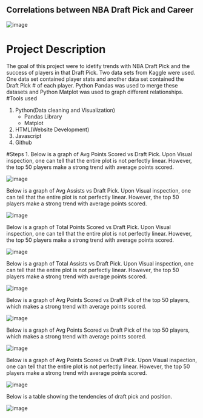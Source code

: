 ## Correlations between NBA Draft Pick and Career
![image](https://user-images.githubusercontent.com/60550835/115162218-4804fd80-a070-11eb-8a50-4f52a3cc61c4.png)
# Project Description
The goal of this project were to idetify trends with NBA Draft Pick and the success of players in that Draft Pick. Two data sets from Kaggle were used. One data set contained player stats and another data set contained the Draft Pick # of each player. Python Pandas was used to merge these datasets and Python Matplot was used to graph different relationships. 
#Tools used
1. Python(Data cleaning and Visualization)
   - Pandas Library
   - Matplot
2. HTML(Website Development)
3. Javascript
4. Github 

#Steps
1.
Below is a graph of Avg Points Scored vs Draft Pick. Upon Visual inspection, one can tell that the entire plot is not perfectly linear. However, the top 50 players make a strong trend with average points scored. 

![image](https://user-images.githubusercontent.com/60550835/114644457-8af85700-9ca5-11eb-873c-6887b40c034a.png)

Below is a graph of Avg Assists vs Draft Pick. Upon Visual inspection, one can tell that the entire plot is not perfectly linear. However, the top 50 players make a strong trend with average points scored. 

![image](https://user-images.githubusercontent.com/60550835/114644483-98addc80-9ca5-11eb-8763-52fd201e6537.png)

Below is a graph of Total Points Scored vs Draft Pick. Upon Visual inspection, one can tell that the entire plot is not perfectly linear. However, the top 50 players make a strong trend with average points scored. 

![image](https://user-images.githubusercontent.com/60550835/114644499-a2374480-9ca5-11eb-8627-241aba1b8f6d.png)

Below is a graph of Total Assists vs Draft Pick. Upon Visual inspection, one can tell that the entire plot is not perfectly linear. However, the top 50 players make a strong trend with average points scored. 

![image](https://user-images.githubusercontent.com/60550835/114644521-abc0ac80-9ca5-11eb-881d-a9608dcde1d9.png)

Below is a graph of Avg Points Scored vs Draft Pick of the top 50 players, which makes a strong trend with average points scored. 

![image](https://user-images.githubusercontent.com/60550835/114644533-b3805100-9ca5-11eb-9729-51482e762ea3.png)

Below is a graph of Avg Points Scored vs Draft Pick of the top 50 players, which makes a strong trend with average points scored.

![image](https://user-images.githubusercontent.com/60550835/114644563-bd09b900-9ca5-11eb-97ea-2d3cc46718d1.png)

Below is a graph of Avg Points Scored vs Draft Pick. Upon Visual inspection, one can tell that the entire plot is not perfectly linear. However, the top 50 players make a strong 
trend with average points scored. 

![image](https://user-images.githubusercontent.com/60550835/114644581-c4c95d80-9ca5-11eb-9cdb-34254c57f71b.png)

Below is a table showing the tendencies of draft pick and position.

![image](https://user-images.githubusercontent.com/60550835/114644601-cd219880-9ca5-11eb-84d1-33627edd1368.png)
